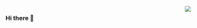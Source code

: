 <img align="right" src="https://github-readme-stats.vercel.app/api?username=pdigennaro&show_icons=true&icon_color=0366d6&text_color=24292e&bg_color=ffffff&hide_title=true&count_private=true&include_all_commits=true" />

### Hi there 👋

<!--
**pdigennaro/pdigennaro** is a ✨ _special_ ✨ repository because its `README.md` (this file) appears on your GitHub profile.

Here are some ideas to get you started:

- 🔭 I’m currently working on ...
- 🌱 I’m currently learning ...
- 👯 I’m looking to collaborate on ...
- 🤔 I’m looking for help with ...
- 💬 Ask me about ...
- 📫 How to reach me: ...
- 😄 Pronouns: ...
- ⚡ Fun fact: ...
-->
